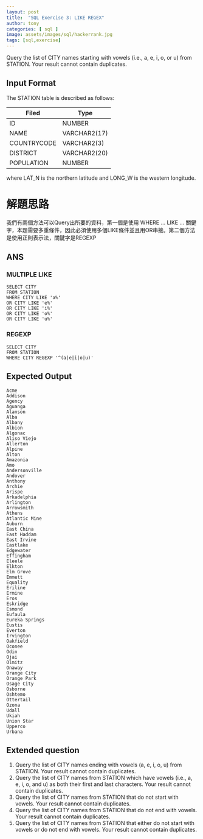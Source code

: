 ```yaml
---
layout: post
title:  "SQL Exercise 3: LIKE REGEX"
author: tony
categories: [ sql ]
image: assets/images/sql/hackerrank.jpg
tags: [sql,exercise]
---
```

Query the list of CITY names starting with vowels (i.e., a, e, i, o, or u) from STATION. Your result cannot contain duplicates.
## Input Format  

The STATION table is described as follows:  

|Filed     | Type  |
|---|---|
|ID|	NUMBER	|
NAME|	VARCHAR2(17)	|
COUNTRYCODE|	VARCHAR2(3)	|
DISTRICT|VARCHAR2(20)
POPULATION|	NUMBER	|

where LAT_N is the northern latitude and LONG_W is the western longitude.

# 解題思路
我們有兩個方法可以Query出所要的資料，第一個是使用 WHERE ... LIKE ... 關鍵字，本題需要多重條件，因此必須使用多個LIKE條件並且用OR串接。第二個方法是使用正則表示法，關鍵字是REGEXP


## ANS  
### MULTIPLE LIKE
```mysql
SELECT CITY
FROM STATION
WHERE CITY LIKE 'a%' 
OR CITY LIKE 'e%'
OR CITY LIKE 'i%'
OR CITY LIKE 'o%'
OR CITY LIKE 'u%'
```

### REGEXP
```mysql
SELECT CITY
FROM STATION
WHERE CITY REGEXP '^(a|e|i|o|u)'
```

## Expected Output  
```
Acme 
Addison 
Agency 
Aguanga 
Alanson 
Alba 
Albany 
Albion 
Algonac 
Aliso Viejo 
Allerton 
Alpine 
Alton 
Amazonia 
Amo 
Andersonville 
Andover 
Anthony 
Archie 
Arispe 
Arkadelphia 
Arlington 
Arrowsmith 
Athens 
Atlantic Mine 
Auburn 
East China 
East Haddam 
East Irvine 
Eastlake 
Edgewater 
Effingham 
Eleele 
Elkton 
Elm Grove 
Emmett 
Equality 
Eriline 
Ermine 
Eros 
Eskridge 
Esmond 
Eufaula 
Eureka Springs 
Eustis 
Everton 
Irvington 
Oakfield 
Oconee 
Odin 
Ojai 
Olmitz 
Onaway 
Orange City 
Orange Park 
Osage City 
Osborne 
Oshtemo 
Ottertail 
Ozona 
Udall 
Ukiah 
Union Star 
Upperco 
Urbana
```

## Extended question
1. Query the list of CITY names ending with vowels (a, e, i, o, u) from STATION. Your result cannot contain duplicates.
2. Query the list of CITY names from STATION which have vowels (i.e., a, e, i, o, and u) as both their first and last characters. Your result cannot contain duplicates. 
3. Query the list of CITY names from STATION that do not start with vowels. Your result cannot contain duplicates.
4. Query the list of CITY names from STATION that do not end with vowels. Your result cannot contain duplicates.
5. Query the list of CITY names from STATION that either do not start with vowels or do not end with vowels. Your result cannot contain duplicates.

